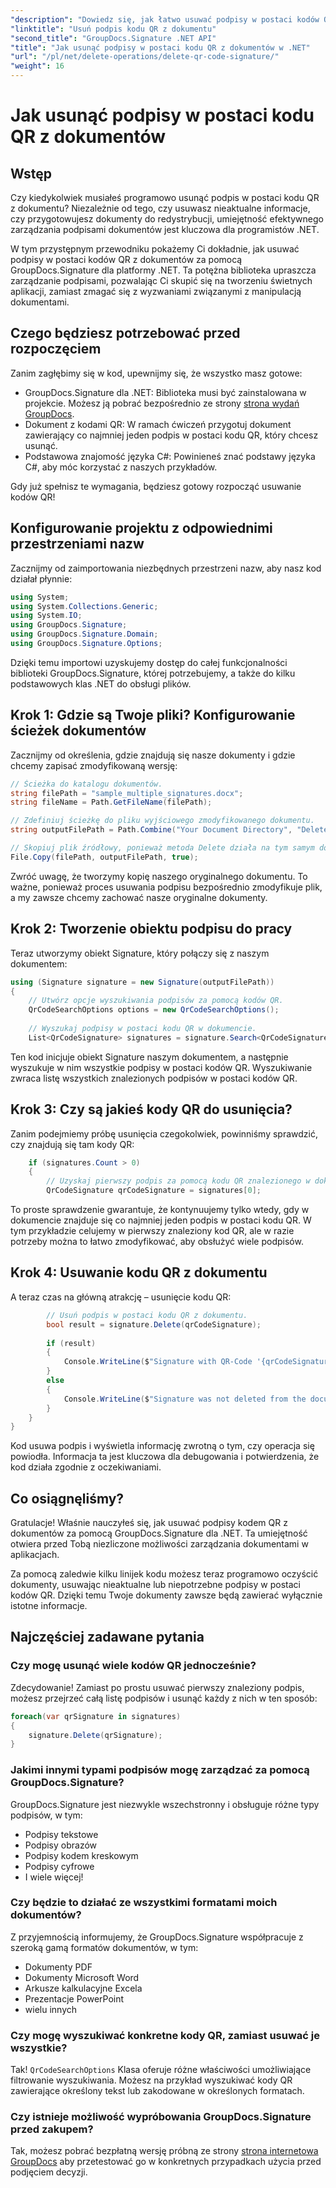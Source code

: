 ```yaml
---
"description": "Dowiedz się, jak łatwo usuwać podpisy w postaci kodów QR z dokumentów za pomocą narzędzia GroupDocs.Signature dla platformy .NET, korzystając z naszego przewodnika dla programistów krok po kroku."
"linktitle": "Usuń podpis kodu QR z dokumentu"
"second_title": "GroupDocs.Signature .NET API"
"title": "Jak usunąć podpisy w postaci kodu QR z dokumentów w .NET"
"url": "/pl/net/delete-operations/delete-qr-code-signature/"
"weight": 16
---
```


# Jak usunąć podpisy w postaci kodu QR z dokumentów

## Wstęp

Czy kiedykolwiek musiałeś programowo usunąć podpis w postaci kodu QR z dokumentu? Niezależnie od tego, czy usuwasz nieaktualne informacje, czy przygotowujesz dokumenty do redystrybucji, umiejętność efektywnego zarządzania podpisami dokumentów jest kluczowa dla programistów .NET.

W tym przystępnym przewodniku pokażemy Ci dokładnie, jak usuwać podpisy w postaci kodów QR z dokumentów za pomocą GroupDocs.Signature dla platformy .NET. Ta potężna biblioteka upraszcza zarządzanie podpisami, pozwalając Ci skupić się na tworzeniu świetnych aplikacji, zamiast zmagać się z wyzwaniami związanymi z manipulacją dokumentami.

## Czego będziesz potrzebować przed rozpoczęciem

Zanim zagłębimy się w kod, upewnijmy się, że wszystko masz gotowe:

- GroupDocs.Signature dla .NET: Biblioteka musi być zainstalowana w projekcie. Możesz ją pobrać bezpośrednio ze strony [strona wydań GroupDocs](https://releases.groupdocs.com/signature/net/).
- Dokument z kodami QR: W ramach ćwiczeń przygotuj dokument zawierający co najmniej jeden podpis w postaci kodu QR, który chcesz usunąć.
- Podstawowa znajomość języka C#: Powinieneś znać podstawy języka C#, aby móc korzystać z naszych przykładów.

Gdy już spełnisz te wymagania, będziesz gotowy rozpocząć usuwanie kodów QR!

## Konfigurowanie projektu z odpowiednimi przestrzeniami nazw

Zacznijmy od zaimportowania niezbędnych przestrzeni nazw, aby nasz kod działał płynnie:

```csharp
using System;
using System.Collections.Generic;
using System.IO;
using GroupDocs.Signature;
using GroupDocs.Signature.Domain;
using GroupDocs.Signature.Options;
```

Dzięki temu importowi uzyskujemy dostęp do całej funkcjonalności biblioteki GroupDocs.Signature, której potrzebujemy, a także do kilku podstawowych klas .NET do obsługi plików.

## Krok 1: Gdzie są Twoje pliki? Konfigurowanie ścieżek dokumentów

Zacznijmy od określenia, gdzie znajdują się nasze dokumenty i gdzie chcemy zapisać zmodyfikowaną wersję:

```csharp
// Ścieżka do katalogu dokumentów.
string filePath = "sample_multiple_signatures.docx";
string fileName = Path.GetFileName(filePath);

// Zdefiniuj ścieżkę do pliku wyjściowego zmodyfikowanego dokumentu.
string outputFilePath = Path.Combine("Your Document Directory", "DeleteQRCode", fileName);

// Skopiuj plik źródłowy, ponieważ metoda Delete działa na tym samym dokumencie.
File.Copy(filePath, outputFilePath, true);
```

Zwróć uwagę, że tworzymy kopię naszego oryginalnego dokumentu. To ważne, ponieważ proces usuwania podpisu bezpośrednio zmodyfikuje plik, a my zawsze chcemy zachować nasze oryginalne dokumenty.

## Krok 2: Tworzenie obiektu podpisu do pracy

Teraz utworzymy obiekt Signature, który połączy się z naszym dokumentem:

```csharp
using (Signature signature = new Signature(outputFilePath))
{
    // Utwórz opcje wyszukiwania podpisów za pomocą kodów QR.
    QrCodeSearchOptions options = new QrCodeSearchOptions();
    
    // Wyszukaj podpisy w postaci kodu QR w dokumencie.
    List<QrCodeSignature> signatures = signature.Search<QrCodeSignature>(options);
```

Ten kod inicjuje obiekt Signature naszym dokumentem, a następnie wyszukuje w nim wszystkie podpisy w postaci kodów QR. Wyszukiwanie zwraca listę wszystkich znalezionych podpisów w postaci kodów QR.

## Krok 3: Czy są jakieś kody QR do usunięcia?

Zanim podejmiemy próbę usunięcia czegokolwiek, powinniśmy sprawdzić, czy znajdują się tam kody QR:

```csharp
    if (signatures.Count > 0)
    {
        // Uzyskaj pierwszy podpis za pomocą kodu QR znalezionego w dokumencie.
        QrCodeSignature qrCodeSignature = signatures[0];
```

To proste sprawdzenie gwarantuje, że kontynuujemy tylko wtedy, gdy w dokumencie znajduje się co najmniej jeden podpis w postaci kodu QR. W tym przykładzie celujemy w pierwszy znaleziony kod QR, ale w razie potrzeby można to łatwo zmodyfikować, aby obsłużyć wiele podpisów.

## Krok 4: Usuwanie kodu QR z dokumentu

A teraz czas na główną atrakcję – usunięcie kodu QR:

```csharp
        // Usuń podpis w postaci kodu QR z dokumentu.
        bool result = signature.Delete(qrCodeSignature);
        
        if (result)
        {
            Console.WriteLine($"Signature with QR-Code '{qrCodeSignature.Text}' and encode type '{qrCodeSignature.EncodeType.TypeName}' was deleted from document ['{fileName}'].");
        }
        else
        {
            Console.WriteLine($"Signature was not deleted from the document! Signature with QR-Code '{qrCodeSignature.Text}' and encode type '{qrCodeSignature.EncodeType.TypeName}' was not found!");
        }
    }
}
```

Kod usuwa podpis i wyświetla informację zwrotną o tym, czy operacja się powiodła. Informacja ta jest kluczowa dla debugowania i potwierdzenia, że kod działa zgodnie z oczekiwaniami.

## Co osiągnęliśmy?

Gratulacje! Właśnie nauczyłeś się, jak usuwać podpisy kodem QR z dokumentów za pomocą GroupDocs.Signature dla .NET. Ta umiejętność otwiera przed Tobą niezliczone możliwości zarządzania dokumentami w aplikacjach.

Za pomocą zaledwie kilku linijek kodu możesz teraz programowo oczyścić dokumenty, usuwając nieaktualne lub niepotrzebne podpisy w postaci kodów QR. Dzięki temu Twoje dokumenty zawsze będą zawierać wyłącznie istotne informacje.

## Najczęściej zadawane pytania

### Czy mogę usunąć wiele kodów QR jednocześnie?

Zdecydowanie! Zamiast po prostu usuwać pierwszy znaleziony podpis, możesz przejrzeć całą listę podpisów i usunąć każdy z nich w ten sposób:

```csharp
foreach(var qrSignature in signatures)
{
    signature.Delete(qrSignature);
}
```

### Jakimi innymi typami podpisów mogę zarządzać za pomocą GroupDocs.Signature?

GroupDocs.Signature jest niezwykle wszechstronny i obsługuje różne typy podpisów, w tym:
- Podpisy tekstowe
- Podpisy obrazów
- Podpisy kodem kreskowym
- Podpisy cyfrowe
- I wiele więcej!

### Czy będzie to działać ze wszystkimi formatami moich dokumentów?

Z przyjemnością informujemy, że GroupDocs.Signature współpracuje z szeroką gamą formatów dokumentów, w tym:
- Dokumenty PDF
- Dokumenty Microsoft Word
- Arkusze kalkulacyjne Excela
- Prezentacje PowerPoint
- wielu innych

### Czy mogę wyszukiwać konkretne kody QR, zamiast usuwać je wszystkie?

Tak! `QrCodeSearchOptions` Klasa oferuje różne właściwości umożliwiające filtrowanie wyszukiwania. Możesz na przykład wyszukiwać kody QR zawierające określony tekst lub zakodowane w określonych formatach.

### Czy istnieje możliwość wypróbowania GroupDocs.Signature przed zakupem?

Tak, możesz pobrać bezpłatną wersję próbną ze strony [strona internetowa GroupDocs](https://releases.groupdocs.com/) aby przetestować go w konkretnych przypadkach użycia przed podjęciem decyzji.